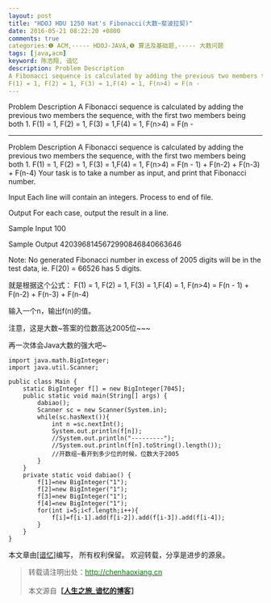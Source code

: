 ```yaml
---
layout: post
title: "HDOJ HDU 1250 Hat's Fibonacci(大数~斐波拉契)"
date: 2016-05-21 08:22:20 +0800
comments: true
categories:❶ ACM,----- HDOJ-JAVA,❺ 算法及基础题,----- 大数问题
tags: [java,acm]
keyword: 陈浩翔, 谙忆
description: Problem Description 
A Fibonacci sequence is calculated by adding the previous two members the sequence, with the first two members being both 1. 
F(1) = 1, F(2) = 1, F(3) = 1,F(4) = 1, F(n>4) = F(n - 
---
```



Problem Description 
A Fibonacci sequence is calculated by adding the previous two members the sequence, with the first two members being both 1. 
F(1) = 1, F(2) = 1, F(3) = 1,F(4) = 1, F(n>4) = F(n -
<!-- more -->
----------

Problem Description
A Fibonacci sequence is calculated by adding the previous two members the sequence, with the first two members being both 1.
F(1) = 1, F(2) = 1, F(3) = 1,F(4) = 1, F(n>4) = F(n - 1) + F(n-2) + F(n-3) + F(n-4)
Your task is to take a number as input, and print that Fibonacci number.

 

Input
Each line will contain an integers. Process to end of file.

 

Output
For each case, output the result in a line.
 

Sample Input
100
 

Sample Output
4203968145672990846840663646



Note:
No generated Fibonacci number in excess of 2005 digits will be in the test data, ie. F(20) = 66526 has 5 digits.


就是根据这个公式：
F(1) = 1, F(2) = 1, F(3) = 1,F(4) = 1, F(n>4) = F(n - 1) + F(n-2) + F(n-3) + F(n-4)

输入一个n，输出f(n)的值。

注意，这是大数~答案的位数高达2005位~~~

再一次体会Java大数的强大吧~


```
import java.math.BigInteger;
import java.util.Scanner;

public class Main {
	static BigInteger f[] = new BigInteger[7045];
	public static void main(String[] args) {
		dabiao();
		Scanner sc = new Scanner(System.in);
		while(sc.hasNext()){
			int n =sc.nextInt();
			System.out.println(f[n]);
			//System.out.println("---------");
			//System.out.println(f[n].toString().length());
			//开数组~看开到多少位的时候，位数大于2005
		}
	}
	private static void dabiao() {
		f[1]=new BigInteger("1");
		f[2]=new BigInteger("1");
		f[3]=new BigInteger("1");
		f[4]=new BigInteger("1");
		for(int i=5;i<f.length;i++){
			f[i]=f[i-1].add(f[i-2]).add(f[i-3]).add(f[i-4]);
		}
	}
}

```



本文章由<a href="http://chenhaoxiang.cn/">[谙忆]</a>编写， 所有权利保留。 
欢迎转载，分享是进步的源泉。
<blockquote cite='陈浩翔'>
<p background-color='#D3D3D3'>转载请注明出处：<a href='http://chenhaoxiang.cn'><font color="green">http://chenhaoxiang.cn</font></a><br><br>
本文源自<strong>【<a href='http://chenhaoxiang.cn' target='_blank'>人生之旅_谙忆的博客</a>】</strong></p>
</blockquote>
